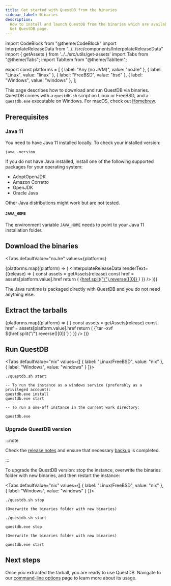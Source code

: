 ```yaml
---
title: Get started with QuestDB from the binaries
sidebar_label: Binaries
description:
  How to install and launch QuestDB from the binaries which are available on the
  Get QuestDB page.
---
```


import CodeBlock from "@theme/CodeBlock"
import InterpolateReleaseData from "../../src/components/InterpolateReleaseData"
import { getAssets } from '../../src/utils/get-assets'
import Tabs from "@theme/Tabs";
import TabItem from "@theme/TabItem";

export const platforms = [
  { label: "Any (no JVM)", value: "noJre" },
  { label: "Linux", value: "linux" },
  { label: "FreeBSD", value: "bsd" },
  { label: "Windows", value: "windows" },
];

This page describes how to download and run QuestDB via binaries. QuestDB comes with a `questdb.sh` script on Linux or FreeBSD, and a `questdb.exe` executable on Windows. For macOS, check out [Homebrew](/docs/get-started/homebrew).

## Prerequisites

### Java 11

You need to have Java 11 installed locally. To check your installed version:

```shell
java -version
```

If you do not have Java installed, install one of the following supported packages for your operating system:

- AdoptOpenJDK
- Amazon Corretto
- OpenJDK
- Oracle Java

Other Java distributions might work but are not tested.

#### `JAVA_HOME`

The environment variable `JAVA_HOME` needs to point to your Java 11 installation
folder.

## Download the binaries

<!-- prettier-ignore-start -->

<Tabs
  defaultValue="noJre"
  values={platforms}
>
  {platforms.map((platform) => (
    <TabItem key={platform} value={platform.value}>
      <InterpolateReleaseData
        renderText={(release) => {
          const assets = getAssets(release)
          const href = assets[platform.value].href
          return (
            <a href={href} rel="noopener noreferrer" target="_blank">
              {href.split("/").reverse()[0]}
            </a>
          )
        }}
      />
    </TabItem>
  ))}
</Tabs>

<!-- prettier-ignore-end -->

The Java runtime is packaged directly with QuestDB and you do not need anything else.

## Extract the tarballs

<!-- prettier-ignore-start -->

<Tabs defaultValue="noJre" values={platforms}>
  {platforms.map((platform) => (
    <TabItem key={platform} value={platform.value}>
      <InterpolateReleaseData
        renderText={(release) => {
          const assets = getAssets(release)
          const href = assets[platform.value].href
          return (
            <CodeBlock className="language-shell">
              {`tar -xvf ${href.split("/").reverse()[0]}`}
            </CodeBlock>
          )
        }}
      />
    </TabItem>
  ))}
</Tabs>

<!-- prettier-ignore-end -->

## Run QuestDB

<!-- prettier-ignore-start -->

<Tabs defaultValue="nix"
values={[
  { label: "Linux/FreeBSD", value: "nix" },
  { label: "Windows", value: "windows" }
]}>

<!-- prettier-ignore-end -->

<TabItem value="nix">


```shell
./questdb.sh start
```

</TabItem>


<TabItem value="windows">


```shell
-- To run the instance as a windows service (preferably as a privileged account):
questdb.exe install
questdb.exe start

-- To run a one-off instance in the current work directory:

questdb.exe
```

</TabItem>


</Tabs>

### Upgrade QuestDB version

:::note

Check the [release notes](https://github.com/questdb/questdb/releases) and ensure
that necessary [backup](/docs/operations/backup/) is completed.

:::

To upgrade the QuestDB version: stop the instance, overwrite the binaries folder with new binaries, and then restart the instance:

<!-- prettier-ignore-start -->

<Tabs defaultValue="nix"
values={[
  { label: "Linux/FreeBSD", value: "nix" },
  { label: "Windows", value: "windows" }
]}>

<!-- prettier-ignore-end -->

<TabItem value="nix">


```shell
./questdb.sh stop

(Overwrite the binaries folder with new binaries)

./questdb.sh start
```

</TabItem>


<TabItem value="windows">


```shell
questdb.exe stop

(Overwrite the binaries folder with new binaries)

questdb.exe start
```

</TabItem>


</Tabs>


## Next steps

Once you extracted the tarball, you are ready to use QuestDB. Navigate to our
[command-line options](/docs/reference/command-line-options) page to learn more
about its usage.
